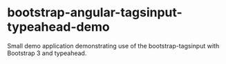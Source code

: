bootstrap-angular-tagsinput-typeahead-demo
==========================================

Small demo application demonstrating use of the bootstrap-tagsinput with Bootstrap 3 and typeahead. 

